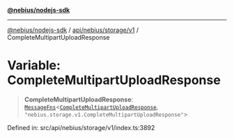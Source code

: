 [**@nebius/nodejs-sdk**](../../../../../README.md)

---

[@nebius/nodejs-sdk](../../../../../README.md) / [api/nebius/storage/v1](../README.md) / CompleteMultipartUploadResponse

# Variable: CompleteMultipartUploadResponse

> **CompleteMultipartUploadResponse**: [`MessageFns`](../../../../../runtime/protos/core/interfaces/MessageFns.md)\<[`CompleteMultipartUploadResponse`](../interfaces/CompleteMultipartUploadResponse.md), `"nebius.storage.v1.CompleteMultipartUploadResponse"`\>

Defined in: src/api/nebius/storage/v1/index.ts:3892
